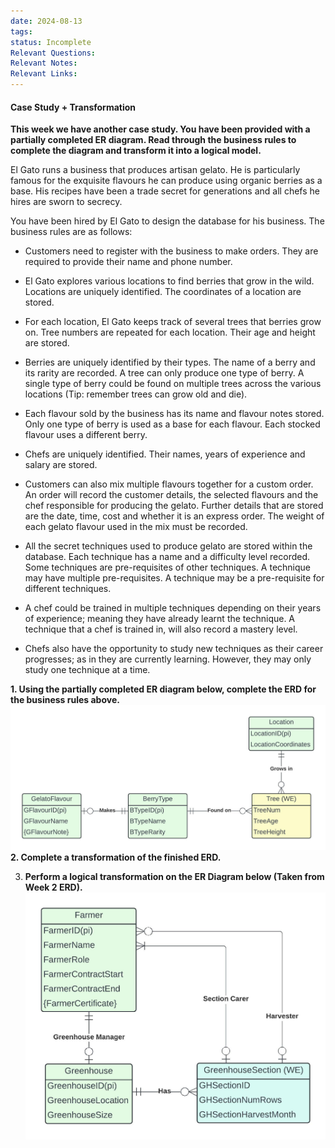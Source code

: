 ```yaml
---
date: 2024-08-13
tags: 
status: Incomplete
Relevant Questions: 
Relevant Notes: 
Relevant Links:
---
```

#### Case Study + Transformation

**This week we have another case study. You have been provided with a partially completed ER diagram. Read through the business rules to complete the diagram and transform it into a logical model.**   

El Gato runs a business that produces artisan gelato. He is particularly famous for the exquisite flavours he can produce using organic berries as a base. His recipes have been a trade secret for generations and all chefs he hires are sworn to secrecy.  

You have been hired by El Gato to design the database for his business. The business rules are as follows: 

- Customers need to register with the business to make orders. They are required to provide their name and phone number. 

- El Gato explores various locations to find berries that grow in the wild. Locations are uniquely identified. The coordinates of a location are stored. 

- For each location, El Gato keeps track of several trees that berries grow on. Tree numbers are repeated for each location. Their age and height are stored. 

- Berries are uniquely identified by their types. The name of a berry and its rarity are recorded. A tree can only produce one type of berry. A single type of berry could be found on multiple trees across the various locations (Tip: remember trees can grow old and die). 

- Each flavour sold by the business has its name and flavour notes stored. Only one type of berry is used as a base for each flavour. Each stocked flavour uses a different berry.  

- Chefs are uniquely identified. Their names, years of experience and salary are stored. 

- Customers can also mix multiple flavours together for a custom order. An order will record the customer details, the selected flavours and the chef responsible for producing the gelato. Further details that are stored are the date, time, cost and whether it is an express order. The weight of each gelato flavour used in the mix must be recorded. 

- All the secret techniques used to produce gelato are stored within the database. Each technique has a name and a difficulty level recorded. Some techniques are pre-requisites of other techniques. A technique may have multiple pre-requisites. A technique may be a pre-requisite for different techniques.

- A chef could be trained in multiple techniques depending on their years of experience; meaning they have already learnt the technique. A technique that a chef is trained in, will also record a mastery level. 

- Chefs also have the opportunity to study new techniques as their career progresses; as in they are currently learning. However, they may only study one technique at a time.

**1. Using the partially completed ER diagram below, complete the ERD for the business rules above.**
![](Attachments/Week%204_Q1V2PartialDiagram.jpeg)
**2. Complete a transformation of the finished ERD.**

3. **Perform a logical transformation on the ER Diagram below (Taken from Week 2 ERD).**
![700](Attachments/Week%204_Q1PartialDiagram2.jpeg)